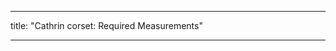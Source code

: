 ***

title: "Cathrin corset: Required Measurements"

***

<PatternMeasurements pattern='cathrin' />

